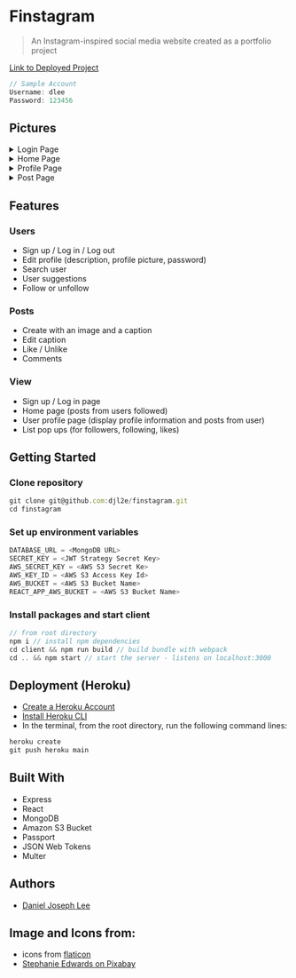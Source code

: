 # Finstagram
> An Instagram-inspired social media website created as a portfolio project

[Link to Deployed Project](https://stormy-stream-02714.herokuapp.com/)

```js
// Sample Account
Username: dlee
Password: 123456
```

## Pictures
<details>
 <summary>Login Page</summary>
 <img src="readme_images/login1" name="login page">
 <img src="readme_images/login2" name="signup page">
</details>
<details>
 <summary>Home Page</summary>
 <img src="readme_images/home1" name="home page">
 <img src="readme_images/home2" name="search bar">
</details>
<details>
 <summary>Profile Page</summary>
 <img src="readme_images/profile1" name="user profile page">
 <img src="readme_images/profile2" name="user following list">
 <img src="readme_images/profile3" name="other user profile page">
</details>
<details>
 <summary>Post Page</summary>
 <img src="readme_images/post1" name="user post page">
 <img src="readme_images/post2" name="anoter user post page">
 <img src="readme_images/post3" name="post liked list">
</details>

## Features

### Users
- Sign up / Log in / Log out
- Edit profile (description, profile picture, password)
- Search user
- User suggestions
- Follow or unfollow

### Posts
- Create with an image and a caption
- Edit caption
- Like / Unlike
- Comments

### View
- Sign up / Log in page
- Home page (posts from users followed)
- User profile page (display profile information and posts from user)
- List pop ups (for followers, following, likes)

## Getting Started

### Clone repository
```js
git clone git@github.com:djl2e/finstagram.git
cd finstagram
```

### Set up environment variables
```js
DATABASE_URL = <MongoDB URL>
SECRET_KEY = <JWT Strategy Secret Key>
AWS_SECRET_KEY = <AWS S3 Secret Ke>
AWS_KEY_ID = <AWS S3 Access Key Id>
AWS_BUCKET = <AWS S3 Bucket Name>
REACT_APP_AWS_BUCKET = <AWS S3 Bucket Name>
```

### Install packages and start client
```js
// from root directory
npm i // install npm dependencies
cd client && npm run build // build bundle with webpack
cd .. && npm start // start the server - listens on localhost:3000
```

## Deployment (Heroku)
- [Create a Heroku Account](https://id.heroku.com/login)
- [Install Heroku CLI](https://devcenter.heroku.com/articles/heroku-cli)
- In the terminal, from the root directory, run the following command lines:

```js
heroku create
git push heroku main
```

## Built With
- Express
- React
- MongoDB
- Amazon S3 Bucket
- Passport
- JSON Web Tokens
- Multer

## Authors
- [Daniel Joseph Lee](https://github.com/djl2e)

## Image and Icons from:
- icons from [flaticon](https://www.flaticon.com)
- [Stephanie Edwards on Pixabay](https://pixabay.com/users/wanderercreative-855399/?utm_source=link-attribution&amp;utm_medium=referral&amp;utm_campaign=image&amp;utm_content=973460)
